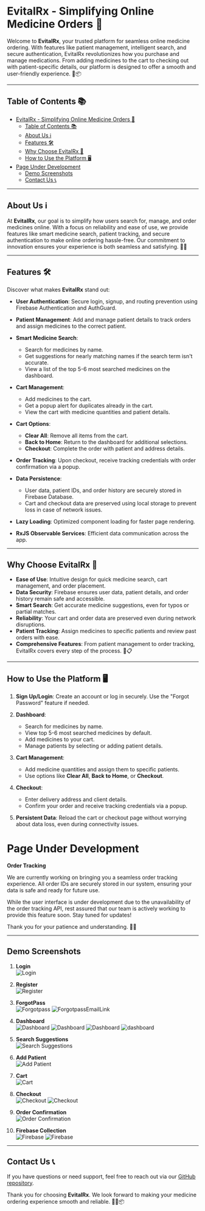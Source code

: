 # EvitalRx - Simplifying Online Medicine Orders 💊

Welcome to **EvitalRx**, your trusted platform for seamless online medicine ordering. With features like patient management, intelligent search, and secure authentication, EvitalRx revolutionizes how you purchase and manage medications. From adding medicines to the cart to checking out with patient-specific details, our platform is designed to offer a smooth and user-friendly experience. 🌟📦

---

## Table of Contents 📚

- [EvitalRx - Simplifying Online Medicine Orders 💊](#evitalrx---simplifying-online-medicine-orders-)
  - [Table of Contents 📚](#table-of-contents-)
  - [About Us ℹ️](#about-us-ℹ️)
  - [Features 🛠️](#features-️)
  - [Why Choose EvitalRx 🌟](#why-choose-evitalrx-)
  - [How to Use the Platform 🖥️](#how-to-use-the-platform-️)
- [Page Under Development](#page-under-development)
  - [Demo Screenshots](#demo-screenshots)
  - [Contact Us 📞](#contact-us-)

---

## About Us ℹ️

At **EvitalRx**, our goal is to simplify how users search for, manage, and order medicines online. With a focus on reliability and ease of use, we provide features like smart medicine search, patient tracking, and secure authentication to make online ordering hassle-free. Our commitment to innovation ensures your experience is both seamless and satisfying. 💼💊

---

## Features 🛠️

Discover what makes **EvitalRx** stand out:

- **User Authentication**: Secure login, signup, and routing prevention using Firebase Authentication and AuthGuard.
  
- **Patient Management**: Add and manage patient details to track orders and assign medicines to the correct patient.

- **Smart Medicine Search**: 
  - Search for medicines by name.
  - Get suggestions for nearly matching names if the search term isn't accurate.
  - View a list of the top 5-6 most searched medicines on the dashboard.

- **Cart Management**: 
  - Add medicines to the cart.
  - Get a popup alert for duplicates already in the cart.
  - View the cart with medicine quantities and patient details.

- **Cart Options**: 
  - **Clear All**: Remove all items from the cart.
  - **Back to Home**: Return to the dashboard for additional selections.
  - **Checkout**: Complete the order with patient and address details.

- **Order Tracking**: Upon checkout, receive tracking credentials with order confirmation via a popup.

- **Data Persistence**: 
  - User data, patient IDs, and order history are securely stored in Firebase Database.
  - Cart and checkout data are preserved using local storage to prevent loss in case of network issues.

- **Lazy Loading**: Optimized component loading for faster page rendering.

- **RxJS Observable Services**: Efficient data communication across the app.

---

## Why Choose EvitalRx 🌟

- **Ease of Use**: Intuitive design for quick medicine search, cart management, and order placement.
- **Data Security**: Firebase ensures user data, patient details, and order history remain safe and accessible.
- **Smart Search**: Get accurate medicine suggestions, even for typos or partial matches.
- **Reliability**: Your cart and order data are preserved even during network disruptions.
- **Patient Tracking**: Assign medicines to specific patients and review past orders with ease.
- **Comprehensive Features**: From patient management to order tracking, EvitalRx covers every step of the process. 🔐📋

---

## How to Use the Platform 🖥️

1. **Sign Up/Login**: Create an account or log in securely. Use the "Forgot Password" feature if needed.
   
2. **Dashboard**:
   - Search for medicines by name.
   - View top 5-6 most searched medicines by default.
   - Add medicines to your cart.
   - Manage patients by selecting or adding patient details.

3. **Cart Management**:
   - Add medicine quantities and assign them to specific patients.
   - Use options like **Clear All**, **Back to Home**, or **Checkout**.

4. **Checkout**:
   - Enter delivery address and client details.
   - Confirm your order and receive tracking credentials via a popup.

5. **Persistent Data**: Reload the cart or checkout page without worrying about data loss, even during connectivity issues.

# Page Under Development 

**Order Tracking**  

We are currently working on bringing you a seamless order tracking experience. All order IDs are securely stored in our system, ensuring your data is safe and ready for future use.  

While the user interface is under development due to the unavailability of the order tracking API, rest assured that our team is actively working to provide this feature soon. Stay tuned for updates!  

Thank you for your patience and understanding. 🙏✨  

---

## Demo Screenshots

 1. **Login**  
   ![Login](https://github.com/JBORAD988/evitalrx_Demo_Project/blob/cc656bb8755ab70c7989701e9a953cd5004c5f52/src/assets/screenshorts/2.png)

2. **Register**  
      ![Register](https://github.com/JBORAD988/evitalrx_Demo_Project/blob/4e702ad455935500383cf68d54893bf981f474e0/src/assets/screenshorts/1.png)

3.  **ForgotPass**  
    ![Forgotpass](https://github.com/JBORAD988/evitalrx_Demo_Project/blob/cc656bb8755ab70c7989701e9a953cd5004c5f52/src/assets/screenshorts/4.png)
      ![ForgotpassEmailLink]( https://github.com/JBORAD988/evitalrx_Demo_Project/blob/cc656bb8755ab70c7989701e9a953cd5004c5f52/src/assets/screenshorts/5.png)
  

4. **Dashboard**  
   ![Dashboard](https://github.com/JBORAD988/evitalrx_Demo_Project/blob/cc656bb8755ab70c7989701e9a953cd5004c5f52/src/assets/screenshorts/3.png)
      ![Dashboard](https://github.com/JBORAD988/evitalrx_Demo_Project/blob/cc656bb8755ab70c7989701e9a953cd5004c5f52/src/assets/screenshorts/7.png)
      ![Dashboard](https://github.com/JBORAD988/evitalrx_Demo_Project/blob/cc656bb8755ab70c7989701e9a953cd5004c5f52/src/assets/screenshorts/Screenshot%202024-11-20%20at%2010.51.19%E2%80%AFPM.png)
      ![dashboard](https://github.com/JBORAD988/evitalrx_Demo_Project/blob/cc656bb8755ab70c7989701e9a953cd5004c5f52/src/assets/screenshorts/screencapture-localhost-4200-pages-dashboard-2024-11-20-23_00_10.png)


      

5. **Search Suggestions**  
   ![Search Suggestions](https://github.com/JBORAD988/evitalrx_Demo_Project/blob/cc656bb8755ab70c7989701e9a953cd5004c5f52/src/assets/screenshorts/screencapture-localhost-4200-pages-dashboard-2024-11-20-22_59_33.png)

6. **Add Patient**  
   ![Add Patient](https://github.com/JBORAD988/evitalrx_Demo_Project/blob/cc656bb8755ab70c7989701e9a953cd5004c5f52/src/assets/screenshorts/Screenshot%202024-11-20%20at%2010.47.32%E2%80%AFPM.png)

7. **Cart**  
   ![Cart](https://github.com/JBORAD988/evitalrx_Demo_Project/blob/317e8b85ac71524d4f873a28a7428a1eba56b3b2/src/assets/screenshorts/refactor.png)

8. **Checkout**  
   ![Checkout](https://github.com/JBORAD988/evitalrx_Demo_Project/blob/cc656bb8755ab70c7989701e9a953cd5004c5f52/src/assets/screenshorts/screencapture-localhost-4200-pages-checkout-2024-11-20-22_56_30.png)
   ![Checkout](https://github.com/JBORAD988/evitalrx_Demo_Project/blob/cc656bb8755ab70c7989701e9a953cd5004c5f52/src/assets/screenshorts/screencapture-localhost-4200-pages-checkout-2024-11-20-22_54_27.png)

9. **Order Confirmation**  
   ![Order Confirmation](https://github.com/JBORAD988/evitalrx_Demo_Project/blob/cc656bb8755ab70c7989701e9a953cd5004c5f52/src/assets/screenshorts/Screenshot%202024-11-20%20at%2010.58.24%E2%80%AFPM.png)




10. **Firebase Collection**  
    ![Firebase](https://github.com/JBORAD988/evitalrx_Demo_Project/blob/cc656bb8755ab70c7989701e9a953cd5004c5f52/src/assets/screenshorts/screencapture-console-firebase-google-u-0-project-evitalrx-44057-firestore-databases-default-data-2Fusers-2FE2c3rEdXwHMdkh5USL5vvdlXsqN2-2024-11-20-23_00_50.png)
        ![Firebase](https://github.com/JBORAD988/evitalrx_Demo_Project/blob/cc656bb8755ab70c7989701e9a953cd5004c5f52/src/assets/screenshorts/screencapture-console-firebase-google-u-0-project-evitalrx-44057-firestore-databases-default-data-2Fusers-2FhgUQAvnnGPNoNRcuGzXKQE1qTj42-2Fpatients-2FpatientList-2024-11-20-23_01_18.png)



---

## Contact Us 📞

If you have questions or need support, feel free to reach out via our [GitHub repository](https://github.com/JBORAD988/evitalrx_Demo_Project?tab=readme-ov-file#order-tracking-example/evitalrx).

Thank you for choosing **EvitalRx**. We look forward to making your medicine ordering experience smooth and reliable. 🌟💊📦
